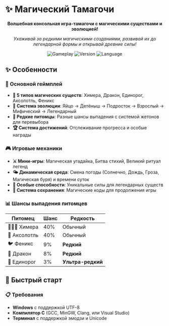# ✨ Магический Тамагочи

<div align="center">

**Волшебная консольная игра-тамагочи с магическими существами и эволюцией!**

*Ухаживай за редкими магическими созданиями, развивай их до легендарной формы и открывай древние силы!*

![Gameplay](https://img.shields.io/badge/Статус-Завершён%20🎮-brightgreen)
![Version](https://img.shields.io/badge/Версия-1.0-blue)
![Language](https://img.shields.io/badge/Язык-C%20%F0%9F%96%A5%EF%B8%8F-orange)

</div>

## ✨ Особенности

### 🎯 Основной геймплей
- **🦄 5 типов магических существ**: Химера, Дракон, Единорог, Аксолотль, Феникс
- **🌟 Система эволюции**: Яйцо → Детёныш → Подросток → Взрослый → Мифический → Легендарный
- **🎰 Редкие питомцы**: Разные шансы выпадения с системой жетонов для перевыбора
- **🏆 Система достижений**: Отслеживание прогресса и особые награды

### 🎮 Игровые механики
- **⚔️ Мини-игры**: Магическая угадайка, Битва стихий, Великий ритуал легенд
- **🌤️ Динамическая среда**: Смена погоды (Солнечно, Дождь, Гроза, Магическая буря) и времени суток
- **🔮 Особые способности**: Уникальные силы для легендарных существ
- **💾 Система сохранения**: Магические коды для продолжения игры

### 📊 Шансы выпадения питомцев
| Питомец | Шанс | Редкость |
|---------|------|----------|
| 🦁🐐🐍 Химера | 40% | Обычный |
| 🦎 Аксолотль | 40% | Обычный |
| 🐦 Феникс | 9% | **Редкий** |
| 🐲 Дракон | 8% | **Редкий** |
| 🦄 Единорог | 3% | **Ультра-редкий** |

## 🚀 Быстрый старт

### 📋 Требования
- **Windows** с поддержкой UTF-8
- **Компилятор C** (GCC, MinGW, Clang, или Visual Studio)
- **Терминал** с поддержкой эмодзи и Unicode
